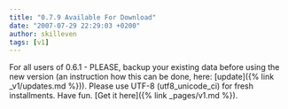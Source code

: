 ```yaml
---
title: "0.7.9 Available For Download"
date: "2007-07-29 22:29:03 +0200"
author: skilleven
tags: [v1]
---
```


For all users of 0.6.1 - PLEASE, backup your existing data before using the new version (an instruction how this can be done, here:
[update]({% link _v1/updates.md %})).
Please use UTF-8 (utf8\_unicode\_ci) for fresh installments.
Have fun. [Get it here]({% link _pages/v1.md %}).
